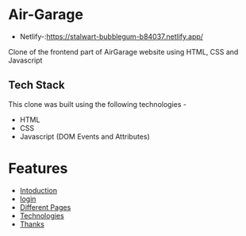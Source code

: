 # Air-Garage
* Netlify-:https://stalwart-bubblegum-b84037.netlify.app/

Clone of the frontend part of AirGarage website using HTML, CSS and Javascript


## Tech Stack
This clone was built using the following technologies - 
* HTML
* CSS
* Javascript (DOM Events and Attributes)


# Features
* [Intoduction](#introduction)
* [login](#login)
* [Different Pages](#different_pages)
* [Technologies](#technologies)
* [Thanks](#thanks)
